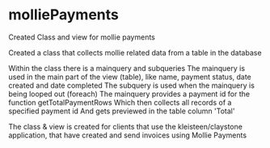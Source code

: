 # molliePayments
Created Class and view for mollie payments

Created a class that collects mollie related data from a table in the database

Within the class there is a mainquery and subqueries 
The mainquery is used in the main part of the view (table), like name, payment status, date created and date completed
The subquery is used when the mainquery is being looped out (foreach)
The mainquery provides a payment id for the function getTotalPaymentRows 
Which then collects all records of a specified payment id
And gets previewed in the table column 'Total'

The class & view is created for clients that use the kleisteen/claystone application, that have created and send invoices using Mollie Payments
